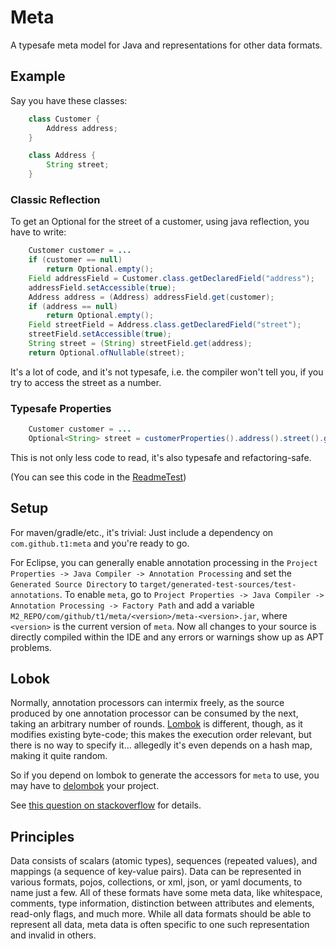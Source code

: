# Meta

A typesafe meta model for Java and representations for other data formats.

## Example

Say you have these classes:

```Java
    class Customer {
        Address address;
    }

    class Address {
        String street;
    }
```

### Classic Reflection

To get an Optional for the street of a customer, using java reflection, you have to write:

```java
    Customer customer = ...
    if (customer == null)
        return Optional.empty();
    Field addressField = Customer.class.getDeclaredField("address");
    addressField.setAccessible(true);
    Address address = (Address) addressField.get(customer);
    if (address == null)
        return Optional.empty();
    Field streetField = Address.class.getDeclaredField("street");
    streetField.setAccessible(true);
    String street = (String) streetField.get(address);
    return Optional.ofNullable(street);
```

It's a lot of code, and it's not typesafe, i.e. the compiler won't tell you, if you try to access
the street as a number.

### Typesafe Properties

```java
    Customer customer = ...
    Optional<String> street = customerProperties().address().street().get(customer);
```

This is not only less code to read, it's also typesafe and refactoring-safe.

(You can see this code in the [ReadmeTest](src/test/java/com/github/t1/meta/test/ReadmeTest.java))

## Setup

For maven/gradle/etc., it's trivial: Just include a dependency on `com.github.t1:meta` and you're ready to go.

For Eclipse, you can generally enable annotation processing in the `Project Properties -> Java Compiler -> Annotation Processing`
and set the `Generated Source Directory` to `target/generated-test-sources/test-annotations`. To enable `meta`, go to
`Project Properties -> Java Compiler -> Annotation Processing -> Factory Path` and add a variable
`M2_REPO/com/github/t1/meta/<version>/meta-<version>.jar`, where `<version>` is the current version of `meta`.
Now all changes to your source is directly compiled within the IDE and any errors or warnings show up as
APT problems.

## Lobok

Normally, annotation processors can intermix freely, as the source produced by one annotation processor
can be consumed by the next, taking an arbitrary number of rounds. [Lombok](http://projectlombok.org) is
different, though, as it modifies existing byte-code; this makes the execution order relevant, but there is
no way to specify it... allegedly it's even depends on a hash map, making it quite random.

So if you depend on lombok to generate the accessors for `meta` to use, you may have to
[delombok](https://projectlombok.org/features/delombok.html) your project.

See [this question on stackoverflow](http://stackoverflow.com/questions/29193806/specifying-order-of-annotation-processors) for details.


## Principles

Data consists of scalars (atomic types), sequences (repeated values), and mappings (a sequence of key-value pairs).
Data can be represented in various formats, pojos, collections, or xml, json, or yaml documents, to name just a few.
All of these formats have some meta data, like whitespace, comments, type information, distinction between attributes
and elements, read-only flags, and much more.
While all data formats should be able to represent all data, meta data is often specific to one such representation and invalid in others.
